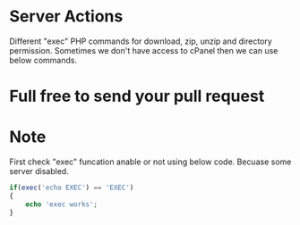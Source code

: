 # Server Actions
Different "exec" PHP commands for download, zip, unzip and directory permission.  Sometimes we don't have access to cPanel then we can use below commands.

# Full free to send your pull request

# Note
First check "exec" funcation anable or not using below code. Becuase some server disabled.

```php
if(exec('echo EXEC') == 'EXEC')
{
    echo 'exec works';
}


